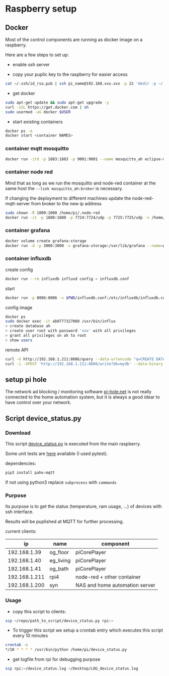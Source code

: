 # Raspberry setup

## Docker

Most of the control components are running as docker image on a raspberry.

Here are a few steps to set up:

* enable ssh server

* copy your puplic key to the raspberry for easier access

```bash
cat ~/.ssh/id_rsa.pub | ssh pi_name@192.168.xxx.xxx -p 22 'mkdir -p ~/.ssh && cat >> ~/.ssh/authorized_keys'
```

* get docker

```bash
sudo apt-get update && sudo apt-get upgrade -y
curl -sSL https://get.docker.com | sh
sudo usermod -aG docker $USER
```

* start existing containers

```bash
docker ps -a
docker start <container NAMES>
```

### container **mqtt mosquitto**

```bash
docker run -itd -p 1883:1883 -p 9001:9001 --name mosquitto_ah eclipse-mosquitto
```

### container **node red**

Mind that as long as we run the mosquitto and node-red container at the same host the `--link mosquitto_ah:broker` is necessary.

If changing the deployment to different machines update the node-red-mqtt-server from broker to the new ip address

```bash
sudo chown -R 1000:1000 /home/pi/.node-red
docker run -it -p 1880:1880 -p 7724:7724/udp -p 7725:7725/udp -v /home/pi/.node-red:/data --restart=always --name nodered_ah --link mosquitto_ah:broker nodered/node-red
```

### container **grafana**

```bash
docker volume create grafana-storage
docker run -d -p 3000:3000 -v grafana-storage:/var/lib/grafana --name=grafana_ah grafana/grafana
```

### container **influxdb**

create config

```bash
docker run --rm influxdb influxd config > influxdb.conf
```

start

```bash
docker run -p 8086:8086 -v $PWD/influxdb.conf:/etc/influxdb/influxdb.conf:ro influxdb -config /etc/influxdb/influxdb.conf
```

config image

```bash
docker ps
sudo docker exec -it ab0777327060 /usr/bin/influx
> create database ah
> create user root with password 'xxx' with all privileges
> grant all privileges on ah to root
> show users
```

remote API

```bash
curl -G http://192.168.1.211:8086/query --data-urlencode "q=CREATE DATABASE mydb"
curl -i -XPOST 'http://192.168.1.211:8086/write?db=mydb' --data-binary 'cpu_load_short,host=server01,region=us-west value=0.64 1434055562000000000'
```

## setup pi hole

The network ad blocking / monitoring software [pi-hole.net](https://pi-hole.net) is not really connected to the home automation system, but it is always a good idear to have control over your network.

## Script device_status.py

### Download

This script [device_status.py](../scripts/device_status.py) is executed from the main raspberry.

Some unit tests are [here](../scripts/test_device_status.py) available (I used pytest).

dependencies:

```bash
pip3 install paho-mqtt
```

If not using python3 replace `subprocess` with `commands`

### Purpose

Its purpose is to get the status (temperature, ram usage, ...) of devices with ssh interface.

Results will be puplished at MQTT for further processing.

current clients:

ip|name|component
-|-|-
192.168.1.39|og_floor|piCorePlayer
192.168.1.40|eg_living|piCorePlayer
192.168.1.41|og_bath|piCorePlayer
192.168.1.211|rpi4|node-red + other container
192.168.1.200|syn|NAS and home automation server

### Usage

* copy this script to clients:

```bash
scp ~/repo/path_to_script/device_status.py rpi:~
```

* To trigger this script we setup a crontab entry which executes this script every 10 minutes

```bash
crontab -e
*/10 * * * * /usr/bin/python /home/pi/device_status.py
```

* get logfile from rpi for debugging purpose

```bash
scp rpi:~/device_status.log ~/Desktop/LOG_device_status.log
```
